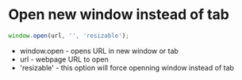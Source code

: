 # Open new window instead of tab

```javascript
window.open(url, '', 'resizable');
```

- window.open - opens URL in new window or tab
- url - webpage URL to open
- 'resizable' - this option will force openning window instead of tab
